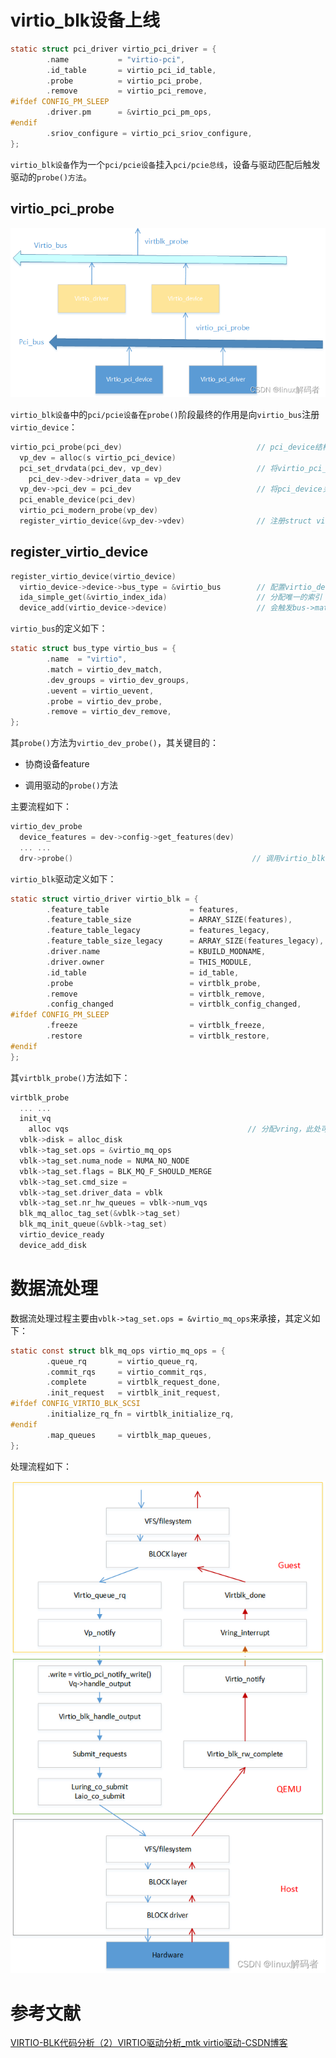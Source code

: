 # virtio_blk设备上线

```c
static struct pci_driver virtio_pci_driver = { 
        .name           = "virtio-pci",
        .id_table       = virtio_pci_id_table,
        .probe          = virtio_pci_probe,
        .remove         = virtio_pci_remove,
#ifdef CONFIG_PM_SLEEP
        .driver.pm      = &virtio_pci_pm_ops,
#endif
        .sriov_configure = virtio_pci_sriov_configure,
};
```

`virtio_blk设备`作为一个`pci/pcie设备`挂入`pci/pcie总线`，设备与驱动匹配后触发驱动的`probe()方法`。

## virtio_pci_probe

![](virtio_blk.assets/df832c9a0cb152bf7ac06df7457dededb380b690.png)

`virtio_blk设备`中的`pci/pcie设备`在`probe()`阶段最终的作用是向`virtio_bus`注册`virtio_device`：

```c
virtio_pci_probe(pci_dev)                              // pci_device结构体
  vp_dev = alloc(s virtio_pci_device)
  pci_set_drvdata(pci_dev, vp_dev)                     // 将virtio_pci_device关联到pci_device->device->driver_data中
    pci_dev->dev->driver_data = vp_dev
  vp_dev->pci_dev = pci_dev                            // 将pci_device关联到virtio_pci_device中
  pci_enable_device(pci_dev)
  virtio_pci_modern_probe(vp_dev)
  register_virtio_device(&vp_dev->vdev)                // 注册struct virtio_device
```

## register_virtio_device

```c
register_virtio_device(virtio_device)
  virtio_device->device->bus_type = &virtio_bus        // 配置virtio_device对应的总线为virtio_bus
  ida_simple_get(&virtio_index_ida)                    // 分配唯一的索引
  device_add(virtio_device->device)                    // 会触发bus->match --> bus->probe
```

`virtio_bus`的定义如下：

```c
static struct bus_type virtio_bus = {
        .name  = "virtio",
        .match = virtio_dev_match,
        .dev_groups = virtio_dev_groups,
        .uevent = virtio_uevent,
        .probe = virtio_dev_probe,
        .remove = virtio_dev_remove,
};
```

其`probe()`方法为`virtio_dev_probe()`，其关键目的：

- 协商设备feature

- 调用驱动的`probe()`方法

主要流程如下：

```c
virtio_dev_probe
  device_features = dev->config->get_features(dev)
  ... ...
  drv->probe()                                        // 调用virtio_blk驱动的probe方法
```

`virtio_blk`驱动定义如下：

```c
static struct virtio_driver virtio_blk = {
        .feature_table                  = features,
        .feature_table_size             = ARRAY_SIZE(features),
        .feature_table_legacy           = features_legacy,
        .feature_table_size_legacy      = ARRAY_SIZE(features_legacy),
        .driver.name                    = KBUILD_MODNAME,
        .driver.owner                   = THIS_MODULE,
        .id_table                       = id_table,
        .probe                          = virtblk_probe,
        .remove                         = virtblk_remove,
        .config_changed                 = virtblk_config_changed,
#ifdef CONFIG_PM_SLEEP
        .freeze                         = virtblk_freeze,
        .restore                        = virtblk_restore,
#endif
};
```

其`virtblk_probe()`方法如下：

```c
virtblk_probe
  ... ...
  init_vq
    alloc vqs                                        // 分配vring，此处可以考虑numa结构
  vblk->disk = alloc_disk
  vblk->tag_set.ops = &virtio_mq_ops
  vblk->tag_set.numa_node = NUMA_NO_NODE
  vblk->tag_set.flags = BLK_MQ_F_SHOULD_MERGE
  vblk->tag_set.cmd_size =
  vblk->tag_set.driver_data = vblk
  vblk->tag_set.nr_hw_queues = vblk->num_vqs
  blk_mq_alloc_tag_set(&vblk->tag_set)
  blk_mq_init_queue(&vblk->tag_set)
  virtio_device_ready
  device_add_disk
```

# 数据流处理

数据流处理过程主要由`vblk->tag_set.ops = &virtio_mq_ops`来承接，其定义如下：

```c
static const struct blk_mq_ops virtio_mq_ops = {
        .queue_rq       = virtio_queue_rq,
        .commit_rqs     = virtio_commit_rqs,
        .complete       = virtblk_request_done,
        .init_request   = virtblk_init_request,
#ifdef CONFIG_VIRTIO_BLK_SCSI
        .initialize_rq_fn = virtblk_initialize_rq,
#endif
        .map_queues     = virtblk_map_queues,
};
```

处理流程如下：

![](virtio_blk.assets/6eac9e9716af371a887f254874deeef92b8aa145.png)

# 参考文献

[VIRTIO-BLK代码分析（2）VIRTIO驱动分析_mtk virtio驱动-CSDN博客](https://blog.csdn.net/flyingnosky/article/details/132723811)